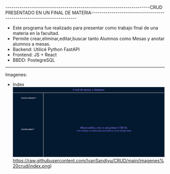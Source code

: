 -----------------------------------------------------------------------CRUD PRESENTADO EN UN FINAL DE MATERIA-----------------------------------------------------------------------

- Este programa fue realizado para presentar como trabajo final de una materia en la facultad.
- Permite crear,eliminar,editar,buscar tanto Alumnos como Mesas y anotar alumnos a mesas.
- Backend: Utilicé Python FastAPI
- Frontend: JS + React
- BBDD: PostegreSQL
- ---------------------------------------------------------------------------------------------------------------------------------------------------------------------------------- 
Imagenes:
- Index
![Index](https://raw.githubusercontent.com/IvanSandiyu/CRUD/main/imagenes%20crud/index.png)https://raw.githubusercontent.com/IvanSandiyu/CRUD/main/imagenes%20crud/index.png)

